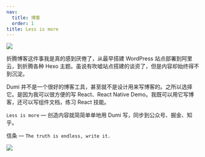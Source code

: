 ```yaml
---
nav:
  title: 博客
  order: 1
title: Less is more
---
```


![](https://i.loli.net/2021/02/02/J1yDRISUQcE79Bs.png)

折腾博客这件事我是真的感到厌倦了，从最早搭建 WordPress 站点部署到阿里云，到折腾各种 Hexo 主题。虽说有吹嘘站点搭建的谈资了，但是内容却始终得不到沉淀。

Dumi 并不是一个很好的博客工具，甚至就不是设计用来写博客的。之所以选择它。是因为我可以很方便的写 React、React Native Demo。我既可以用它写博客，还可以写组件文档，练习 React 技能。

<Alert type="success">`Less is more` — 创造内容就简简单单地用 Dumi 写，同步到公众号、掘金、知乎。</Alert>

<Alert type="info">信条 — `The truth is endless, write it.`</Alert>

![](https://i.loli.net/2021/03/21/8a2neD4C3hFVpTr.png)
